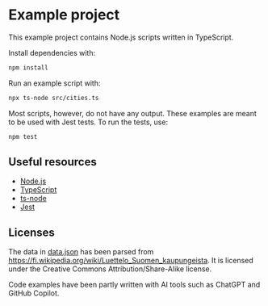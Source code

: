 # Example project

This example project contains Node.js scripts written in TypeScript.

Install dependencies with:

```bash
npm install
```

Run an example script with:

```bash
npx ts-node src/cities.ts
```

Most scripts, however, do not have any output. These examples are meant to be used with Jest tests. To run the tests, use:

```bash
npm test
```

## Useful resources

- [Node.js](https://nodejs.org/)
- [TypeScript](https://www.typescriptlang.org/)
- [ts-node](https://typestrong.org/ts-node/)
- [Jest](https://jestjs.io/)


## Licenses

The data in [data.json](./data.json) has been parsed from https://fi.wikipedia.org/wiki/Luettelo_Suomen_kaupungeista. It is licensed under the Creative Commons Attribution/Share-Alike license.

Code examples have been partly written with AI tools such as ChatGPT and GitHub Copilot.
